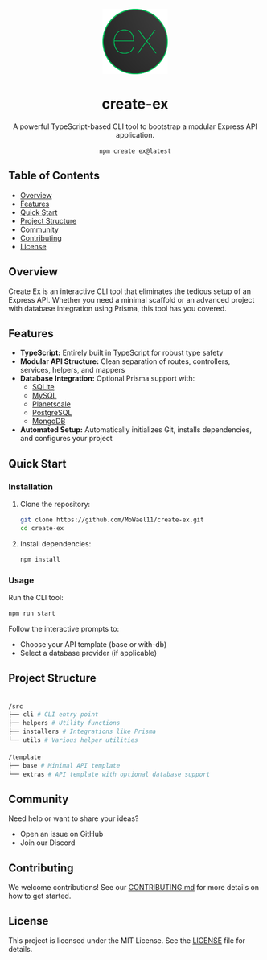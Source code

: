 <p align="center">
  <img src="./ex-logo.png" width="130" alt="Create Ex Logo">
</p>

<h1 align="center">create-ex</h1>

<p align="center">
  A powerful TypeScript-based CLI tool to bootstrap a modular Express API application.
</p>

<p align="center">
  <code>npm create ex@latest</code>
</p>

## Table of Contents

- [Overview](#overview)
- [Features](#features)
- [Quick Start](#quick-start)
- [Project Structure](#project-structure)
- [Community](#community)
- [Contributing](#contributing)
- [License](#license)

## Overview

Create Ex is an interactive CLI tool that eliminates the tedious setup of an Express API. Whether you need a minimal scaffold or an advanced project with database integration using Prisma, this tool has you covered.

## Features

- **TypeScript:** Entirely built in TypeScript for robust type safety
- **Modular API Structure:** Clean separation of routes, controllers, services, helpers, and mappers
- **Database Integration:** Optional Prisma support with:
  - [SQLite](https://www.sqlite.org)
  - [MySQL](https://www.mysql.com)
  - [Planetscale](https://planetscale.com)
  - [PostgreSQL](https://www.postgresql.org)
  - [MongoDB](https://www.mongodb.com)
- **Automated Setup:** Automatically initializes Git, installs dependencies, and configures your project

## Quick Start

### Installation

1. Clone the repository:

   ```bash
   git clone https://github.com/MoWael11/create-ex.git
   cd create-ex
   ```

2. Install dependencies:
   ```bash
   npm install
   ```

### Usage

Run the CLI tool:

```bash
npm run start
```

Follow the interactive prompts to:

- Choose your API template (base or with-db)
- Select a database provider (if applicable)

## Project Structure

```bash

/src
├── cli # CLI entry point
├── helpers # Utility functions
├── installers # Integrations like Prisma
└── utils # Various helper utilities

/template
├── base # Minimal API template
└── extras # API template with optional database support
```

## Community

Need help or want to share your ideas?

- Open an issue on GitHub
- Join our Discord

## Contributing

We welcome contributions! See our [CONTRIBUTING.md](https://github.com/MoWael11/create-ex/blob/main/CONTRIBUTING.md) for more details on how to get started.

## License

This project is licensed under the MIT License. See the [LICENSE](https://github.com/MoWael11/create-ex/blob/main/LICENSE) file for details.
